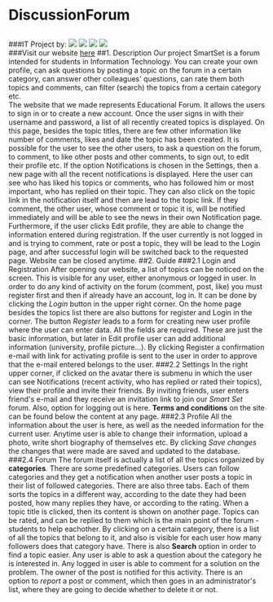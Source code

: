 # DiscussionForum
##
###IT Project by:
[![](https://avatars1.githubusercontent.com/u/8987819?v=3&s=150)](https://github.com/DajanaS "Dajana Stojchevska") [![](https://avatars1.githubusercontent.com/u/17936312?v=3&s=150)](https://github.com/frosinastojanovska "Frosina Stojanovska") [![](https://avatars0.githubusercontent.com/u/18115441?v=3&s=150)](https://github.com/mtodosovska "Marija Todosovska") [![](https://avatars2.githubusercontent.com/u/17935792?v=3&s=150)](https://github.com/ViktorijaV "Viktorija Velinovska") <br />
###Visit our website [here](http://smart-set.azurewebsites.net/)
##1. Description
Our project SmartSet is a forum intended for students in Information Technology. You can create your own profile, can ask questions by posting a topic on the forum in a certain category, can answer other colleagues' questions, can rate them both topics and comments, can filter (search) the topics from a certain category etc. <br />
The website that we made represents Educational Forum. It allows the users to sign in or to create a new account. Once the user signs in with their username and password, a list of all recently created topics is displayed. On this page, besides the topic titles, there are few other information like number of comments, likes and date the topic has been created. It is possible for the user to see the other users, to ask a question on the forum, to comment, to like other posts and other comments, to sign out, to edit their profile etc. If the option Notifications is chosen in the Settings, then a new page with all the recent notifications is displayed. Here the user can see who has liked his topics or comments, who has followed him or most important, who has replied on their topic. They can also click on the topic link in the notification itself and then are lead to the topic link. If they comment, the other user, whose comment or topic it is, will be notified immediately and will be able to see the news in their own Notification page. Furthermore, if the user clicks Edit profile, they are able to change the information entered during registration. If the user currently is not logged in and is trying to comment, rate or post a topic, they will be lead to the Login page, and after successful login will be switched  back to the requested page. Website can be closed anytime.
##2. Guide
###2.1 Login and Registration
After opening our website, a list of topics can be noticed on the screen. This is visible for any user, either anonymous or logged in user. In order to do any kind of activity on the forum (comment, post, like) you must register first and then if already have an account, log in. It can be done by clicking the *Login* button in the upper right corner. 
On the home page besides the topics list there are also buttons for register and Login in the corner. The button *Register* leads to a form for creating new user profile where the user can enter data. All the fields are required. These are just the basic information, but later in Edit profile user can add additional information (university, profile picture...). By clicking Register a confirmation e-mail with link for activating profile is sent to the user in order to approve that the e-mail entered belongs to the user.
###2.2 Settings
In the right upper corner, if clicked on the avatar there is submenu in which the user can see Notifications (recent activity, who has replied or rated their topics), view their profile and invite their friends. By inviting friends, user enters friend's e-mail and they receive an invitation link to join our *Smart Set* forum. Also, option for logging out is here. **Terms and conditions** on the site can be found below the content at any page.
###2.3 Profile
All the information about the user is here, as well as the needed information for the current user. Anytime user is able to change their information, upload a photo, write short biography of themselves etc. 
By clicking *Save changes* the changes that were made are saved and updated to the database.
###2.4 Forum
The forum itself is actually a list of all the topics organized by **categories**. There are some predefined categories. Users can follow categories and they get a notification when another user posts a topic in their list of followed categories. There are also three tabs. Each of them sorts the topics in a different way, according to the date they had been posted, how many replies they have, or according to the rating. When a topic title is clicked, then its content is shown on another page. Topics can be rated, and can be replied to them which is the main point of the forum - students to help eachother. By clicking on a certain category, there is a list of all the topics that belong to it, and also is visible for each user how many followers does that category have.
There is also **Search** option in order to find a topic easier.
Any user is able to ask a question about the category he is interested in. Any logged in user is able to comment for a solution on the problem. The owner of the post is notified for this activity. There is an option to *report* a post or comment, which then goes in an administrator's list, where they are going to decide whether to delete it or not.